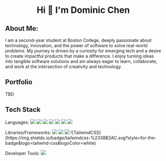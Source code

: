 <h1 align="center"> Hi 👋 I'm Dominic Chen </h1>
<h2>About Me:</h2>
<p> I am a second-year student at Boston College, deeply passionate about technology, innovation, and the power of software to solve real-world problems. My journey is driven by a curiosity for emerging tech and a desire to create impactful products that make a difference. I enjoy turning ideas into tangible software solutions and am always eager to learn, collaborate, and work at the intersection of creativity and technology.</p>
<h2>Portfolio</h2> 
<p>TBD</p>
<h2>Tech Stack</h2>
<p>Languages: <img src="https://camo.githubusercontent.com/7824e03d0cd79f85b8b451bb1dea72245d8ecbf39275389ac2df0a3ee9eb5a55/68747470733a2f2f696d672e736869656c64732e696f2f62616467652f707974686f6e2d2532333337373641422e7376673f7374796c653d666f722d7468652d6261646765266c6f676f3d707974686f6e266c6f676f436f6c6f723d7768697465"/>
<img src="https://camo.githubusercontent.com/6d9ad4becc2d73ac5cefacc1370a6c37458f272a553046ea5e2b8351ea185747/68747470733a2f2f696d672e736869656c64732e696f2f62616467652f6a6176612d2532334544384230302e7376673f7374796c653d666f722d7468652d6261646765266c6f676f3d6a617661266c6f676f436f6c6f723d7768697465"/>
<img src="https://camo.githubusercontent.com/4949fe954bbdfb18d817aa3045bc8a6cc619291bd6942b9d3a561741c3b58c61/68747470733a2f2f696d672e736869656c64732e696f2f62616467652f73716c2d2532333037343035652e7376673f7374796c653d666f722d7468652d6261646765266c6f676f3d706f737467726573716c266c6f676f436f6c6f723d7768697465"/>
<img src="https://camo.githubusercontent.com/29d02b3669d6450d67e043cf5909e740dcb94c1e2306d88ac48b15b4ec55dc65/68747470733a2f2f696d672e736869656c64732e696f2f62616467652f6a6176617363726970742d2532333332333333302e7376673f7374796c653d666f722d7468652d6261646765266c6f676f3d6a617661736372697074266c6f676f436f6c6f723d253233463744463145"/>
<img src="https://camo.githubusercontent.com/d4d9d935f85b68223a3514c6a889ea3ed6a77afb5f560c05baa1a1b168077830/68747470733a2f2f696d672e736869656c64732e696f2f62616467652f68746d6c352d2532334533344632362e7376673f7374796c653d666f722d7468652d6261646765266c6f676f3d68746d6c35266c6f676f436f6c6f723d7768697465"/>
<img src="https://camo.githubusercontent.com/21c96b28e33fe34eeae668ef6fc1daf2b4b87bdf22e8482ad32d87f1d2474277/68747470733a2f2f696d672e736869656c64732e696f2f62616467652f6373732d2532333135373242362e7376673f7374796c653d666f722d7468652d6261646765266c6f676f3d63737333266c6f676f436f6c6f723d7768697465"/>
<img src="https://img.shields.io/badge/Swift-FA7343?style=for-the-badge&logo=swift&logoColor=white"/>
</p>
<p>Libraries/Frameworks: 
<img src="https://camo.githubusercontent.com/4aed80090cf6326364d8fbc173e9d307293da717b071823b37d3514afcbcd98e/68747470733a2f2f696d672e736869656c64732e696f2f62616467652f506f737467726553514c2d3331363139323f7374796c653d666f722d7468652d6261646765266c6f676f3d706f737467726573716c266c6f676f436f6c6f723d7768697465"/>
<img src="https://camo.githubusercontent.com/924b1643b42f4aded04442af6a5cbab25c6c25c7570ab924b9d1e1412f536225/68747470733a2f2f696d672e736869656c64732e696f2f62616467652f537072696e675f426f6f742d4632463446393f7374796c653d666f722d7468652d6261646765266c6f676f3d737072696e672d626f6f74"/>
<img src="https://camo.githubusercontent.com/c9a85f6869aa992f1500dd9d4d4bdff7d405605292ca152587394c1f92552d4f/68747470733a2f2f696d672e736869656c64732e696f2f62616467652f646f636b65722d2532333064623765642e7376673f7374796c653d666f722d7468652d6261646765266c6f676f3d646f636b6572266c6f676f436f6c6f723d7768697465"/>
	![TailwindCSS](https://img.shields.io/badge/tailwindcss-%2338B2AC.svg?style=for-the-badge&logo=tailwind-css&logoColor=white)
<!-- <img src""/> -->
</p>
<p>Developer Tools:
<img src="https://camo.githubusercontent.com/94d83dc5838e2784bee25fe9e019bc2fda128676f32cef2f06baa0f6f3849b8c/68747470733a2f2f696d672e736869656c64732e696f2f62616467652f6769742d2532334630353033332e7376673f7374796c653d666f722d7468652d6261646765266c6f676f3d676974266c6f676f436f6c6f723d7768697465"/>
</p>
